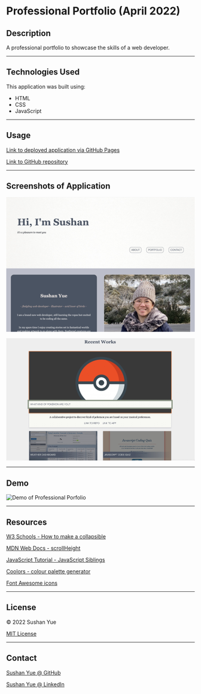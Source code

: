 # Professional Portfolio (April 2022)

## Description

A professional portfolio to showcase the skills of a web developer.

---

## Technologies Used

This application was built using: 

* HTML
* CSS
* JavaScript

---

## Usage

[Link to deployed application via GitHub Pages](https://atlantablack.github.io/Portfolio_April22/)

[Link to GitHub repository](https://github.com/AtlantaBlack/Portfolio_April22)

---

## Screenshots of Application

![Screenshot of Professional Porfolio](assets/images/screenshot-portfolio.jpg?raw=true "Sushan Yue portfolio screenshot")

![Screenshot of Professional Porfolio](assets/images/screenshot-portfolio-projects.jpg?raw=true "Sushan Yue portfolio projects screenshot")


---

## Demo

![Demo of Professional Porfolio](assets/images/demo-portfolio-april22.gif?raw=true "Sushan Yue portfolio demo")

---

## Resources

[W3 Schools - How to make a collapsible](https://www.w3schools.com/howto/howto_js_collapsible.asp)

[MDN Web Docs - scrollHeight](https://developer.mozilla.org/en-US/docs/Web/API/Element/scrollHeight)

[JavaScript Tutorial - JavaScript Siblings](https://www.javascripttutorial.net/javascript-dom/javascript-siblings/)

[Coolors - colour palette generator](https://coolors.co/?home)

[Font Awesome icons](https://fontawesome.com/)

---

## License

© 2022 Sushan Yue

[MIT License](/LICENSE)

---

## Contact

[Sushan Yue @ GitHub](https://github.com/AtlantaBlack)

[Sushan Yue @ LinkedIn](https://www.linkedin.com/in/sushan-yue/)
